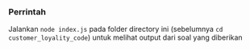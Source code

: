 ### Perrintah

Jalankan `node index.js` pada folder directory ini (sebelumnya `cd customer_loyality_code`) untuk melihat output dari soal yang diberikan
